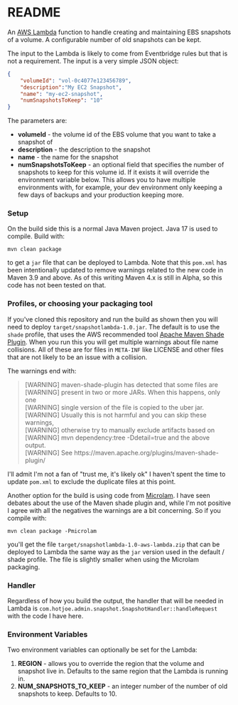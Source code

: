 # README #

An [AWS Lambda](https://aws.amazon.com/lambda/) function to handle creating and maintaining EBS snapshots
of a volume.  A configurable number of old snapshots can be kept.

The input to the Lambda is likely to come from Eventbridge rules but that is not a requirement.  The
input is a very simple JSON object:

```json
{
    "volumeId": "vol-0c4077e123456789",
    "description":"My EC2 Snapshot",
    "name": "my-ec2-snapshot",
    "numSnapshotsToKeep": "10"
}
```

The parameters are:
* **volumeId** - the volume id of the EBS volume that you want to take a snapshot of
* **description** - the description to the snapshot
* **name** - the name for the snapshot
* **numSnapshotsToKeep** - an optional field that specifies the number of snapshots to keep for this volume id.
If it exists it will override the environment variable below.  This allows you to have multiple environments with,
for example, your dev environment only keeping a few days of backups and your production keeping more.

### Setup ###

On the build side this is a normal Java Maven project.  Java 17 is used to compile.  Build with:

`mvn clean package`

to get a `jar` file that can be deployed to Lambda.  Note that this `pom.xml` has been intentionally updated to remove
warnings related to the new code in Maven 3.9 and above.  As of this writing Maven 4.x is still in Alpha, so this
code has not been tested on that.

### Profiles, or choosing your packaging tool ###
If you've cloned this repository and run the build as shown then you will need to deploy
`target/snapshotlambda-1.0.jar`.  The default is to use the `shade` profile, that uses the AWS recommended tool 
[Apache Maven Shade Plugin](https://maven.apache.org/plugins/maven-shade-plugin/).  When you run this you will get
multiple warnings about file name collisions.  All of these are for files in `META-INF` like LICENSE and other files
that are not likely to be an issue with a collision.

The warnings end with:

<blockquote>
[WARNING] maven-shade-plugin has detected that some files are<br />
[WARNING] present in two or more JARs. When this happens, only one<br />
[WARNING] single version of the file is copied to the uber jar.<br />
[WARNING] Usually this is not harmful and you can skip these warnings,<br />
[WARNING] otherwise try to manually exclude artifacts based on<br />
[WARNING] mvn dependency:tree -Ddetail=true and the above output.<br />
[WARNING] See https://maven.apache.org/plugins/maven-shade-plugin/<br />
</blockquote>

I'll admit I'm not a fan of "trust me, it's likely ok"  I haven't spent the time to update `pom.xml` to exclude the
duplicate files at this point.

Another option for the build is using code from [Microlam](https://microlam.io/).  I have seen debates about the
use of the Maven shade plugin and, while I'm not positive I agree with all the negatives the warnings are a bit
concerning.  So if you compile with:

`mvn clean package -Pmicrolam`

you'll get the file `target/snapshotlambda-1.0-aws-lambda.zip` that can be deployed to Lambda the same way as the
`jar` version used in the default / shade profile.  The file is slightly smaller when using the Microlam packaging.

### Handler ###
Regardless of how you build the output, the handler that will be needed in Lambda is
`com.hotjoe.admin.snapshot.SnapshotHandler::handleRequest` with the code I have here.


### Environment Variables ###
Two environment variables can optionally be set for the Lambda:

1) **REGION** - allows you to override the region that the volume and snapshot live in.  Defaults
                to the same region that the Lambda is running in.
2) **NUM_SNAPSHOTS_TO_KEEP** - an integer number of the number of old snapshots to keep.  Defaults to 10.

